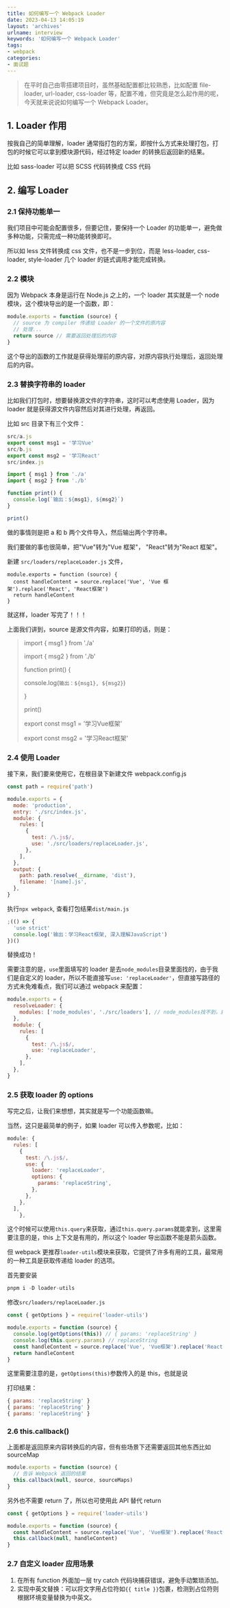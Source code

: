 ```yaml
---
title: 如何编写一个 Webpack Loader
date: 2023-04-13 14:05:19
layout: 'archives'
urlname: interview
keywords: '如何编写一个 Webpack Loader'
tags: 
- webpack
categories: 
- 面试题
---
```


>在平时自己由零搭建项目时，虽然基础配置都比较熟悉，比如配置 file-loader, url-loader, css-loader 等，配置不难，但究竟是怎么起作用的呢，今天就来说说如何编写一个 Webpack Loader。

## 1. Loader 作用
按我自己的简单理解，loader 通常指打包的方案，即按什么方式来处理打包，打包的时候它可以拿到模块源代码，经过特定 loader 的转换后返回新的结果。

比如 sass-loader 可以把 SCSS 代码转换成 CSS 代码

## 2. 编写 Loader
### 2.1 保持功能单一
我们项目中可能会配置很多，但要记住，要保持一个 Loader 的功能单一，避免做多种功能，只需完成一种功能转换即可。

所以如 less 文件转换成 css 文件，也不是一步到位，而是 less-loader, css-loader, style-loader 几个 loader 的链式调用才能完成转换。

### 2.2 模块
因为 Webpack 本身是运行在 Node.js 之上的，一个 loader 其实就是一个 node 模块，这个模块导出的是一个函数，即：

```javascript
module.exports = function (source) {
  // source 为 compiler 传递给 Loader 的一个文件的原内容
  // 处理...
  return source // 需要返回处理后的内容
}
```

这个导出的函数的工作就是获得处理前的原内容，对原内容执行处理后，返回处理后的内容。

### 2.3 替换字符串的 loader
比如我们打包时，想要替换源文件的字符串，这时可以考虑使用 Loader，因为 loader 就是获得源文件内容然后对其进行处理，再返回。

比如 src 目录下有三个文件：

```javascript
src/a.js
export const msg1 = '学习Vue'
src/b.js
export const msg2 = '学习React'
src/index.js
```

```javascript
import { msg1 } from './a'
import { msg2 } from './b'

function print() {
  console.log(`输出：${msg1}, ${msg2}`)
}

print()
```

做的事情则是把 a 和 b 两个文件导入，然后输出两个字符串。

我们要做的事也很简单，把"Vue"转为"Vue 框架"， "React"转为"React 框架"。

新建 `src/loaders/replaceLoader.js` 文件，

```plain
module.exports = function (source) {
  const handleContent = source.replace('Vue', 'Vue 框架').replace('React', 'React框架')
  return handleContent
}
```

就这样，loader 写完了！！！

上面我们讲到，source 是源文件内容，如果打印的话，则是：

> import { msg1 } from './a'
>
> import { msg2 } from './b'
>
> function print() {
>
>   console.log(`输出：${msg1}, ${msg2}`)
>
> }
>
> print()
>
> export const msg1 = '学习Vue框架'
>
> export const msg2 = '学习React框架'
>



### 2.4 使用 Loader
接下来，我们要来使用它，在根目录下新建文件 webpack.config.js

```javascript
const path = require('path')

module.exports = {
  mode: 'production',
  entry: './src/index.js',
  module: {
    rules: [
      {
        test: /\.js$/,
        use: './src/loaders/replaceLoader.js',
      },
    ],
  },
  output: {
    path: path.resolve(__dirname, 'dist'),
    filename: '[name].js',
  },
}
```

执行`npx webpack`, 查看打包结果`dist/main.js`

```javascript
;(() => {
  'use strict'
  console.log('输出：学习React框架, 深入理解JavaScript')
})()
```

替换成功！

需要注意的是，`use`里面填写的 loader 是去`node_modules`目录里面找的，由于我们是自定义的 loader，所以不能直接写`use: 'replaceLoader'`，但直接写路径的方式未免难看点，我们可以通过 webpack 来配置：

```javascript
module.exports = {
  resolveLoader: {
    modules: ['node_modules', './src/loaders'], // node_modules找不到，就去./src/loaders找
  },
  module: {
    rules: [
      {
        test: /\.js$/,
        use: 'replaceLoader',
      },
    ],
  },
}
```

### 2.5 获取 loader 的 options
写完之后，让我们来想想，其实就是写一个功能函数嘛。

当然，这只是最简单的例子，如果 loader 可以传入参数呢，比如：

```javascript
module: {
  rules: [
    {
      test: /\.js$/,
      use: {
        loader: 'replaceLoader',
        options: {
          params: 'replaceString',
        },
      },
    },
  ],
    },
```

这个时候可以使用`this.query`来获取，通过`this.query.params`就能拿到，这里需要注意的是，this 上下文是有用的，所以这个 loader 导出函数不能是箭头函数。

但 webpack 更推荐`loader-utils`模块来获取，它提供了许多有用的工具，最常用的一种工具是获取传递给 loader 的选项。

首先要安装

```javascript
pnpm i -D loader-utils
```

修改`src/loaders/replaceLoader.js`

```javascript
const { getOptions } = require('loader-utils')

module.exports = function (source) {
  console.log(getOptions(this)) // { params: 'replaceString' }
  console.log(this.query.params) // replaceString
  const handleContent = source.replace('Vue', 'Vue框架').replace('React', 'React框架')
  return handleContent
}
```

这里需要注意的是，`getOptions(this)`参数传入的是 this，也就是说

打印结果：

```javascript
{ params: 'replaceString' }
{ params: 'replaceString' }
{ params: 'replaceString' }
```

### 2.6 this.callback()
上面都是返回原来内容转换后的内容，但有些场景下还需要返回其他东西比如 sourceMap

```javascript
module.exports = function (source) {
  // 告诉 Webpack 返回的结果
  this.callback(null, source, sourceMaps)
}
```

另外也不需要 return 了，所以也可使用此 API 替代 return

```javascript
const { getOptions } = require('loader-utils')

module.exports = function (source) {
  const handleContent = source.replace('Vue', 'Vue框架').replace('React', 'React框架')
  this.callback(null, handleContent)
}
```

### 2.7 自定义 loader 应用场景
1. 在所有 function 外面加一层 try catch 代码块捕获错误，避免手动繁琐添加。
2. 实现中英文替换：可以将文字用占位符如`{{ title }}`包裹，检测到占位符则根据环境变量替换为中英文。
